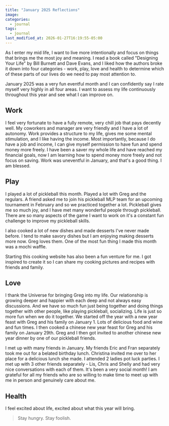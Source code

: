 ```yaml
---
title: "January 2025 Reflections"
image: 
categories:
  - journal
tags:
  - journal
last_modified_at: 2026-01-27T16:19:55-05:00
---
```



As I enter my mid life, I want to live more intentionally and focus on things that brings me the most joy and meaning. I read a book called "Designing Your Life" by Bill Burnett and Dave Evans, and I liked how the authors broke it down into four categories - work, play, love and health to determine which of these parts of our lives do we need to pay most attention to.


January 2025 was a very fun eventful month and I can confidently say I rate myself very highly in all four areas. I want to assess my life continuously throughout this year and see what I can improve on.


## Work
I feel very fortunate to have a fully remote, very chill job that pays decently well. My coworkers and manager are very friendly and I have a lot of autonomy. Work provides a structure to my life, gives me some mental stimulation, and I like having the income. Most importantly, because I do have a job and income, I can give myself permission to have fun and spend money more freely. I have been a saver my whole life and have reached my financial goals, now I am learning how to spend money more freely and not focus on saving.
Work was uneventful in January, and that's a good thing. I am blessed.

## Play 
I played a lot of pickleball this month. Played a lot with Greg and the regulars. A friend asked me to join his pickleball MLP team for an upcoming tournament in February and so we practiced together a lot. Pickleball gives me so much joy, and I have met many wonderful people through pickleball. There are so many aspects of the game I want to work on it's a constant fun challenge to improve my pickleball skills.

I also cooked a lot of new dishes and made desserts I've never made before. I tend to make savory dishes but I am enjoying making desserts more now. Greg loves them. One of the most fun thing I made this month was a mochi waffle. 

Starting this cooking website has also been a fun venture for me. I got inspired to create it so I can share my cooking pictures and recipes with friends and family. 

## Love


I thank the Universe for bringing Greg into my life. Our relationship is growing deeper and happier with each deep and not always easy discussions. And we have so much fun just being together and doing things together with other people, like playing pickleball, socializing. Life is just so more fun when we do it together.
We started off the year with a new year feast with Greg and his family on January 1. Lots of delicious food and wine and fun times. I then cooked a chinese new year feast for Greg and his family on January 29th. Greg and I then got invited to another chinese new year dinner by one of our pickleball friends.

I met up with many friends in January. My friends Eric and Fran separately took me out for a belated birthday lunch. Christina invited me over to her place for a delicious lunch she made. I attended 2 ladies pot luck parties. I met up with 3 other friends separately - Lis, Chris and Shelly and had very nice conversations with each of them. It's been a very social month! 
I am grateful for all my friends who are so willing to make time to meet up with me in person and genuinely care about me.



## Health
 

I feel excited about life, excited about what this year will bring. 


> Stay hungry. Stay foolish.